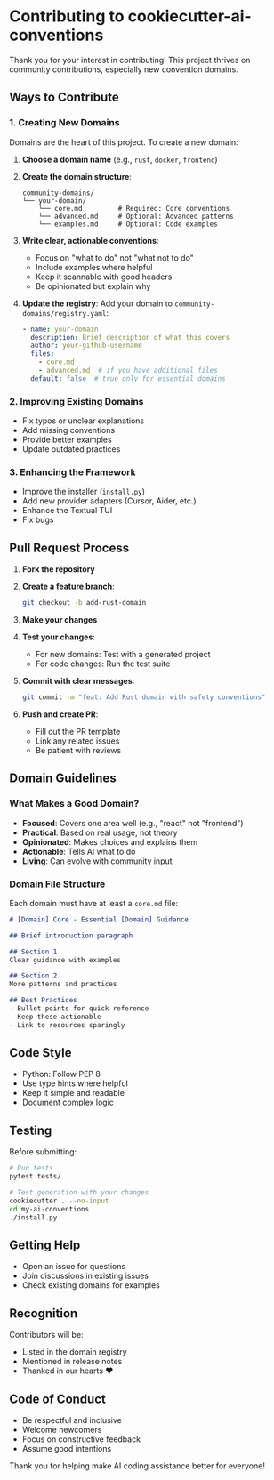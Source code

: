 # Contributing to cookiecutter-ai-conventions

Thank you for your interest in contributing! This project thrives on community contributions, especially new convention domains.

## Ways to Contribute

### 1. Creating New Domains

Domains are the heart of this project. To create a new domain:

1. **Choose a domain name** (e.g., `rust`, `docker`, `frontend`)

2. **Create the domain structure**:
   ```
   community-domains/
   └── your-domain/
       └── core.md         # Required: Core conventions
       └── advanced.md     # Optional: Advanced patterns
       └── examples.md     # Optional: Code examples
   ```

3. **Write clear, actionable conventions**:
   - Focus on "what to do" not "what not to do"
   - Include examples where helpful
   - Keep it scannable with good headers
   - Be opinionated but explain why

4. **Update the registry**:
   Add your domain to `community-domains/registry.yaml`:
   ```yaml
   - name: your-domain
     description: Brief description of what this covers
     author: your-github-username
     files:
       - core.md
       - advanced.md  # if you have additional files
     default: false  # true only for essential domains
   ```

### 2. Improving Existing Domains

- Fix typos or unclear explanations
- Add missing conventions
- Provide better examples
- Update outdated practices

### 3. Enhancing the Framework

- Improve the installer (`install.py`)
- Add new provider adapters (Cursor, Aider, etc.)
- Enhance the Textual TUI
- Fix bugs

## Pull Request Process

1. **Fork the repository**

2. **Create a feature branch**:
   ```bash
   git checkout -b add-rust-domain
   ```

3. **Make your changes**

4. **Test your changes**:
   - For new domains: Test with a generated project
   - For code changes: Run the test suite

5. **Commit with clear messages**:
   ```bash
   git commit -m "feat: Add Rust domain with safety conventions"
   ```

6. **Push and create PR**:
   - Fill out the PR template
   - Link any related issues
   - Be patient with reviews

## Domain Guidelines

### What Makes a Good Domain?

- **Focused**: Covers one area well (e.g., "react" not "frontend")
- **Practical**: Based on real usage, not theory
- **Opinionated**: Makes choices and explains them
- **Actionable**: Tells AI what to do
- **Living**: Can evolve with community input

### Domain File Structure

Each domain must have at least a `core.md` file:

```markdown
# [Domain] Core - Essential [Domain] Guidance

## Brief introduction paragraph

## Section 1
Clear guidance with examples

## Section 2
More patterns and practices

## Best Practices
- Bullet points for quick reference
- Keep these actionable
- Link to resources sparingly
```

## Code Style

- Python: Follow PEP 8
- Use type hints where helpful
- Keep it simple and readable
- Document complex logic

## Testing

Before submitting:
```bash
# Run tests
pytest tests/

# Test generation with your changes
cookiecutter . --no-input
cd my-ai-conventions
./install.py
```

## Getting Help

- Open an issue for questions
- Join discussions in existing issues
- Check existing domains for examples

## Recognition

Contributors will be:
- Listed in the domain registry
- Mentioned in release notes
- Thanked in our hearts ❤️

## Code of Conduct

- Be respectful and inclusive
- Welcome newcomers
- Focus on constructive feedback
- Assume good intentions

Thank you for helping make AI coding assistance better for everyone!
